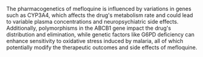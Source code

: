 The pharmacogenetics of mefloquine is influenced by variations in genes such as CYP3A4, which affects the drug's metabolism rate and could lead to variable plasma concentrations and neuropsychiatric side effects. Additionally, polymorphisms in the ABCB1 gene impact the drug's distribution and elimination, while genetic factors like G6PD deficiency can enhance sensitivity to oxidative stress induced by malaria, all of which potentially modify the therapeutic outcomes and side effects of mefloquine.